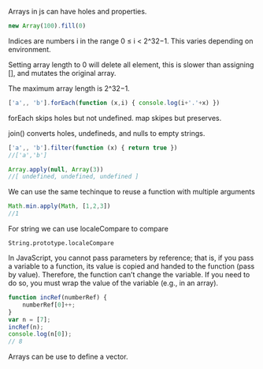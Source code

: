 Arrays in js can have holes and properties.

```js
new Array(100).fill(0)
```

Indices are numbers i in the range 0 ≤ i < 2^32−1. This varies depending on environment.

Setting array length to 0 will delete all element, this is slower than
assigning [], and mutates the original array.

The maximum array length is 2^32−1.

```js
['a',, 'b'].forEach(function (x,i) { console.log(i+'.'+x) })
```

forEach skips holes but not undefined. map skipes but preserves.

join() converts holes, undefineds, and nulls to empty strings.

```js
['a',, 'b'].filter(function (x) { return true })
//['a','b']
```

```js
Array.apply(null, Array(3))
//[ undefined, undefined, undefined ]
```

We can use the same techinque to reuse a function with multiple arguments

```js
Math.min.apply(Math, [1,2,3])
//1
```

For string we can use localeCompare to compare
```
String.prototype.localeCompare
```

In JavaScript, you cannot pass parameters by reference; that is, if you pass a
variable to a function, its value is copied and handed to the function (pass by
value). Therefore, the function can’t change the variable. If you need to do
so, you must wrap the value of the variable (e.g., in an array).

```js
function incRef(numberRef) {
    numberRef[0]++;
}
var n = [7];
incRef(n);
console.log(n[0]);
// 8
```

Arrays can be use to define a vector.
